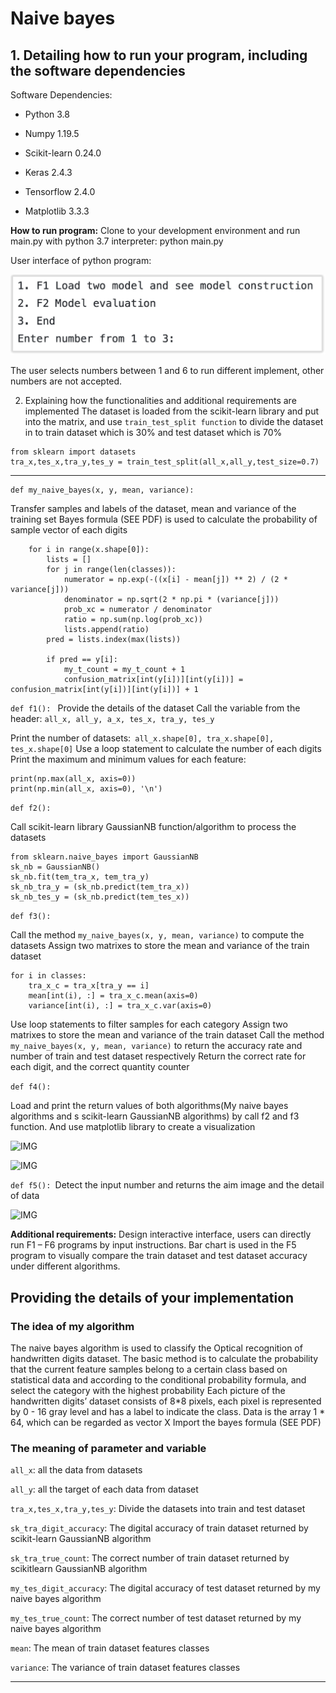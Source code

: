 # Naive bayes


## 1. Detailing how to run your program, including the software dependencies

Software Dependencies:

- Python 3.8

- Numpy 1.19.5

- Scikit-learn 0.24.0

- Keras 2.4.3

- Tensorflow 2.4.0

- Matplotlib 3.3.3
 
**How to run program:**
Clone to your development environment and run main.py with python 3.7 interpreter: python main.py 

User interface of python program:	

![IMG](images/UI.png)

The user selects numbers between 1 and 6 to run different implement, other numbers are not accepted.

2. Explaining how the functionalities and additional requirements are implemented
The dataset is loaded from the scikit-learn library and put into the matrix, and use `train_test_split function` to divide the dataset in to train dataset which is 30% and test dataset which is 70%

```
from sklearn import datasets
tra_x,tes_x,tra_y,tes_y = train_test_split(all_x,all_y,test_size=0.7)
```
****
```
def my_naive_bayes(x, y, mean, variance):
```
Transfer samples and labels of the dataset, mean and variance of the training set Bayes formula (SEE PDF)  is used to calculate the probability of sample vector of each digits

```
    for i in range(x.shape[0]):
        lists = []
        for j in range(len(classes)):
            numerator = np.exp(-((x[i] - mean[j]) ** 2) / (2 * variance[j]))
            denominator = np.sqrt(2 * np.pi * (variance[j]))
            prob_xc = numerator / denominator
            ratio = np.sum(np.log(prob_xc))
            lists.append(ratio)
        pred = lists.index(max(lists))

        if pred == y[i]:
            my_t_count = my_t_count + 1
            confusion_matrix[int(y[i])][int(y[i])] = confusion_matrix[int(y[i])][int(y[i])] + 1
```

`def f1(): ` Provide the details of the dataset Call the variable from the header: `all_x, all_y, a_x, tes_x, tra_y, tes_y`

Print the number of datasets:` all_x.shape[0], tra_x.shape[0], tes_x.shape[0]` 
Use a loop statement to calculate the number of each digits
Print the maximum and minimum values for each feature:
```
print(np.max(all_x, axis=0))
print(np.min(all_x, axis=0), '\n')
```

`def f2():`

Call scikit-learn library GaussianNB function/algorithm to process the datasets

```
from sklearn.naive_bayes import GaussianNB 
sk_nb = GaussianNB() 
sk_nb.fit(tem_tra_x, tem_tra_y) 
sk_nb_tra_y = (sk_nb.predict(tem_tra_x)) 
sk_nb_tes_y = (sk_nb.predict(tem_tes_x))
```

`def f3():`

Call the method `my_naive_bayes(x, y, mean, variance)` to compute the datasets Assign two matrixes to store the mean and variance of the train dataset 
```
for i in classes:
	tra_x_c = tra_x[tra_y == i]
	mean[int(i), :] = tra_x_c.mean(axis=0)
	variance[int(i), :] = tra_x_c.var(axis=0)
```

Use loop statements to filter samples for each category Assign two matrixes to store the mean and variance of the train dataset 
Call the method `my_naive_bayes(x, y, mean, variance)` to return the accuracy rate and number of train and test dataset respectively 
Return the correct rate for each digit, and the correct quantity counter


`def f4():`

Load and print the return values of both algorithms(My naive bayes algorithms and s scikit-learn GaussianNB algorithms) by call f2 and f3 function. And use matplotlib library to create a visualization

![IMG](images/UI2.png)

![IMG](images/BAR.png)

`def f5(): `Detect the input number and returns the aim image and the detail of data

![IMG](images/show.png)

**Additional requirements:**
Design interactive interface, users can directly run F1 – F6 programs by input instructions. Bar chart is used in the F5 program to visually compare the train dataset and test dataset accuracy under different algorithms.


## Providing the details of your implementation
### The idea of my algorithm

The naive bayes algorithm is used to classify the Optical recognition of handwritten digits dataset. The basic method is to calculate the probability that the current feature samples belong to a certain class based on statistical data and according to the conditional probability formula, and select the category with the highest probability Each picture of the handwritten digits’ dataset consists of 8*8 pixels, each pixel is represented by 0 - 16 gray level and has a label to indicate the class. Data is the array 1 * 64, which can be regarded as vector X Import the bayes formula (SEE PDF)


### The meaning of parameter and variable

 `all_x`: all the data from datasets	

 `all_y`: all the target of each data from dataset		

 `tra_x,tes_x,tra_y,tes_y`: Divide the datasets into train and test dataset  

 `sk_tra_digit_accuracy`: The digital accuracy of train dataset returned by scikit-learn GaussianNB algorithm 

 `sk_tra_true_count`: The correct number of train dataset returned by scikitlearn GaussianNB algorithm 

 `my_tes_digit_accuracy`: The digital accuracy of test dataset returned by my naive bayes algorithm 

 `my_tes_true_count`: The correct number of test dataset returned by my naive bayes algorithm 

`mean`: The mean of train dataset features classes

 `variance`: The variance of train dataset features classes
****